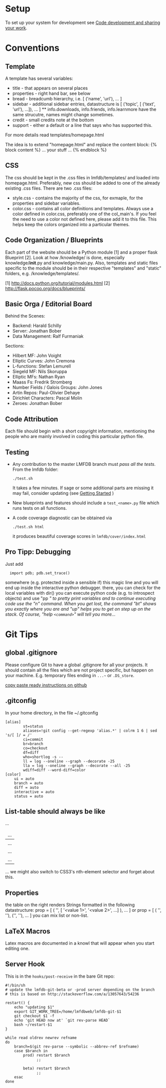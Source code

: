 Setup
=====
To set up your system for development see [Code development and sharing your work](https://github.com/LMFDB/lmfdb/blob/master/GettingStarted.md#running).

Conventions
===========

Template
--------

A template has several variables:
 * title - that appears on several places
 * properties - right hand bar, see below
 * bread - breadcumb hierarchy, i.e. [ ('name', 'url'), ... ]
 * sidebar - additional sidebar entries, datastructure is
   [ ('topic', [ ('text', 'url'), ...]), ... ]
   ** info.downloads, info.friends, info.learnmore have the same strucutre,
      names might change sometimes.
 * credit - small credits note at the bottom
 * support - either a default or a line that says who has supported this. 

For more details read templates/homepage.html


The idea is to extend "homepage.html" and replace the content block:
{% block content %}
   ... your stuff ...
{% endblock %}

CSS
---
The css should be kept in the .css files in lmfdb/templates/ and loaded into
homepage.html.  Preferably, new css should be added to one of the already existing .css files.  There are two .css files:
 * style.css - contains the majority of the css, for exmaple, for the
   properties and sidebar variables.
 * color.css - contains all color definitions and templates.  Always use a
   color defined in color.css, preferably one of the col_main's.  If you
   feel the need to use a color not defined here, please add it to this file.
   This helps keep the colors organized into a particular themes.

Code Organization / Blueprints
------------------------------

Each part of the website should be a Python module [1] and a
proper flask Blueprint [2]. Look at how /knowledge/ is done,
especially knowledge/__init__.py and knowledge/main.py. 
Also, templates and static files specific to the module
should be in their respective "templates" and "static"
folders, e.g. /knowledge/templates/. 

[1] http://docs.python.org/tutorial/modules.html
[2] http://flask.pocoo.org/docs/blueprints/

Basic Orga / Editorial Board
----------------------------

Behind the Scenes:
 * Backend: Harald Schilly
 * Server: Jonathan Bober
 * Data Management: Ralf Furmaniak

Sections:
 * Hilbert MF: John Voight
 * Elliptic Curves: John Cremona
 * L-functions: Stefan Lemurell
 * Siegeld MF: Nils Skoruppa
 * Elliptic MFs: Nathan Ryan
 * Maass Fs: Fredrik Stromberg
 * Number Fields / Galois Groups: John Jones
 * Artin Repos: Paul-Olivier Dehaye
 * Dirichlet Characters: Pascal Molin
 * Zeroes: Jonathan Bober

Code Attribution
----------------
Each file should begin with a short copyright information,
mentioning the people who are mainly involved in coding
this particular python file. 

Testing
-------

- Any contribution to the master LMFDB branch must *pass all the tests*. From the lmfdb folder:
  ```
  ./test.sh
  ```
  It takes a few minutes. If sage or some additional parts are missing it may fail,
  consider updating
  (see [Getting Started](https://github.com/LMFDB/lmfdb/wiki/GettingStarted) )

- New blueprints and features should include a `test_<name>.py` file
  which runs tests on all functions.

- A code coverage diagnostic can be obtained via
  ```
  ./test.sh html
  ```
  it produces beautiful coverage scores in `lmfdb/cover/index.html`

Pro Tipp: Debugging
-------------------
Just add
```
  import pdb; pdb.set_trace()
```
somewhere (e.g. protected inside a sensible if) this magic
line and you will end up inside the interactive python
debugger. there, you can check for the local variables with dir()
you can execute python code (e.g. to introspect objects)
and use "pp <var name>" to pretty print variables and 
to continue executing code use the "n" command.
When you get lost, the command "bt" shows you exactly where you
are and "up" helps you to get on step up on the stack.
Of course, "help `<command>`" will tell you more...

Git Tips
=========

global .gitignore
-----------------

Please configure Git to have a global .gitignore for all your projects.
It should contain all the files which are not project specific, but happen
on your machine. E.g. temporary files ending in `...~` or `.DS_store`.

[copy paste ready instructions on github](https://help.github.com/articles/ignoring-files#global-gitignore)

.gitconfig
----------

In your home directory, in the file ~/.gitconfig

```
[alias]
        st=status
        aliases=!git config --get-regexp 'alias.*' | colrm 1 6 | sed 's/[ ]/ = /'
        ci=commit
        br=branch
        co=checkout
        df=diff
        who=shortlog -s --
        ll = log --oneline --graph --decorate -25
        lla = log --oneline --graph --decorate --all -25
        wdiff=diff --word-diff=color
[color]
    ui = auto
    branch = auto
    diff = auto
    interactive = auto
    status = auto
```

List-table should always be like
--------------------------------

<table class="ntdata">
  <thead><tr><td>...</td></tr></thead>

  <tbody>
   <tr class="odd"> <td>...</td></tr>
   <tr class="even"><td>...</td></tr>
   <tr class="odd"> <td>...</td></tr>
   ...
  </tbody>
</table>

... we might also switch to CSS3's nth-element selector and forget about this.

Properties
----------
the table on the right renders Strings formatted in the following datastructure:
prop = [ ( '<description>', [ '<value 1>', '<value 2>', ...] ), ... ]
or
prop = [ ( '<description>', '<value>'), ('<description>', '<value>'), ... ]
you can mix list or non-list.

LaTeX Macros
------------

Latex macros are documented in a knowl that will appear when you start editing one. 


Server Hook
-----------
This is in the `hooks/post-receive` in the bare Git repo:

```
#!/bin/sh
# update the lmfdb-git-beta or -prod server depending on the branch
# this is based on http://stackoverflow.com/a/13057643/54236

restart() {
    echo "updating $1" 
    export GIT_WORK_TREE=/home/lmfdbweb/lmfdb-git-$1
    git checkout $1 -f
    echo 'git HEAD now at' `git rev-parse HEAD`
    bash ~/restart-$1
}

while read oldrev newrev refname
do
    branch=$(git rev-parse --symbolic --abbrev-ref $refname)
    case $branch in
        prod) restart $branch
              ;;

        beta) restart $branch
              ;;
    esac
done
```
